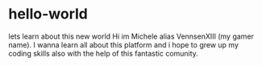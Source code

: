 # hello-world
lets learn about this new world 
Hi im Michele alias VennsenXIII (my gamer name). I wanna learn all about this platform and i hope to grew up my coding skills also with the help
of this fantastic comunity. 
